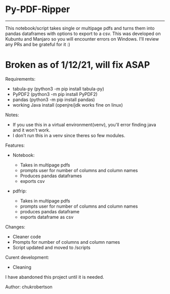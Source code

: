 # Py-PDF-Ripper
---
This notebook/script takes single or multipage pdfs and turns them into pandas dataframes with options to export to a csv. This was developed on Kubuntu and Manjaro so you will encounter errors on Windows. I'll review any PRs and be grateful for it :)

# **Broken as of 1/12/21, will fix ASAP**

Requirements:
 - tabula-py (python3 -m pip install tabula-py)
 - PyPDF2 (python3 -m pip install PyPDF2)
 - pandas (python3 -m pip install pandas)
 - working Java install (openjre/jdk works fine on linux)

Notes:
 - If you use this in a virtual environment(venv), you'll error finding java and it won't work.
 - I don't run this in a venv since theres so few modules.

Features:
 - Notebook:
   - Takes in multipage pdfs
   - prompts user for number of columns and column names
   - Produces pandas dataframes
   - exports csv

 - pdfrip:
   - Takes in multipage pdfs
   - prompts user for number of columns and column names
   - produces pandas dataframe
   - exports dataframe as csv

Changes:
 - Cleaner code
 - Prompts for number of columns and column names
 - Script updated and moved to /scripts

Curent development:
 - Cleaning

I have abandoned this project until it is needed.

Author:
chukrobertson
